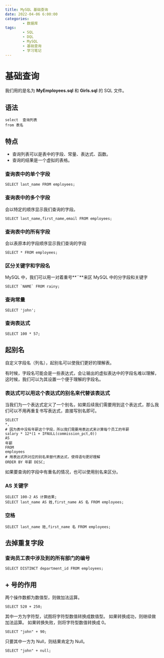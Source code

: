 ```yaml
---
title: MySQL 基础查询
date: 2022-04-06 6:00:00
categories:
        - 数据库
tags:
        - SQL
        - DQL
        - MySQL
        - 基础查询
        - 学习笔记
---
```


# 基础查询

我们用的是名为 **MyEmployees.sql** 和 **Girls.sql** 的 SQL 文件。

## 语法

```mysql
select  查询列表
from 表名
```

## 特点

- 查询列表可以是表中的字段、常量、表达式、函数。
- 查询的结果是一个虚拟的表格。

### 查询表中的单个字段

```MySQL
SELECT last_name FROM employees;
```

### 查询表中的多个字段

会以特定的顺序显示我们查询的字段。

```MySQL
SELECT last_name,first_name,email FROM employees;
```

### 查询表中的所有字段

会以表原本的字段顺序显示我们查询的字段

```MySQL
SELECT * FROM employees;
```

### 区分关键字和字段名

MySQL 中，我们可以用一对着重号**``**来区 MySQL 中的分字段和关键字

```MySQL
SELECT `NAME` FROM rainy;
```

### 查询常量

```mysql
SELECT 'john';
```

### 查询表达式

```MySQL
SELECT 100 * 57;
```

## 起别名

自定义字段名（列名），起别名可以使我们更好的理解表。

有时候，字段名可能会是一些表达式，会让输出的虚拟表达中的字段名难以理解，这时候，我们可以为其设置一个便于理解的字段名。

### 表达式可以用这个表达式的别名来代替该表达式

当我们为一个表达式定义了一个别名，如果后续我们需要用到这个表达式，那么我们可以不用再重复书写表达式，直接写别名即可。

```MySQL
SELECT
*,
# 因为表中没有年薪这个字段，所以我们需要用表达式来计算每个员工的年薪
salary * 12*(1 + IFNULL(commission_pct,0))
AS
年薪
FROM
employees
# 用表达式所对应的别名来替代表达式，使得语句更好理解
ORDER BY 年薪 DESC;
```

如果要查询的字段中有重名的情况，也可以使用别名来区分。

### AS 关键字

```mysql
SELECT 100-2 AS 计算结果;
SELECT last_name AS 姓,first_name AS 名 FROM employees;
```

### 空格

```MySQL
SELECT last_name 姓,first_name 名 FROM employees;
```

## 去掉重复字段

### 查询员工表中涉及到的所有部门的编号

```MySQL
SELECT DISTINCT department_id FROM employees;
```

## \+ 号的作用

两个操作数都为数值型，则做加法运算。

```MySQL
SELECT 520 + 250;
```

其中一方为字符型，试图将字符型数值转换成数值型。
如果转换成功，则继续做加法运算。
如果转换失败，则将字符型数值转换成 0。

```MySQL
SELECT "john" + 90;
```

只要其中一方为 Null，则结果肯定为 Null。

```MySQL
SELECT "john" + null;
```
